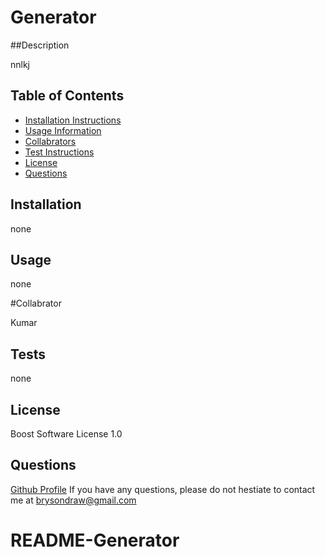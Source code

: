 # Generator

##Description

nnlkj

## Table of Contents

* [Installation Instructions](#Installation)
* [Usage Information](#Usage)
* [Collabrators](#Collabrator)
* [Test Instructions](#Tests)
* [License](#License)
* [Questions](#Questions)
    
## Installation

none

## Usage

none

#Collabrator

Kumar

## Tests

none

## License
Boost Software License 1.0

## Questions
[Github Profile](https://github.com/lovejustbry)
If you have any questions, please do not hestiate to contact me at <brysondraw@gmail.com>
# README-Generator
